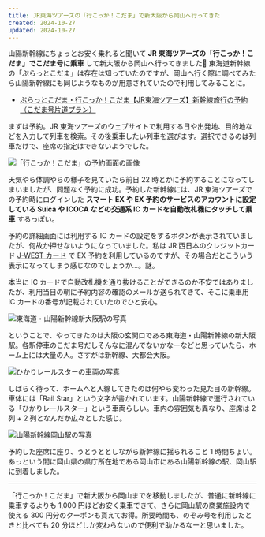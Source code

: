 ```yaml
---
title: JR東海ツアーズの「行こっか！こだま」で新大阪から岡山へ行ってきた
created: 2024-10-27
updated: 2024-10-27
---
```


山陽新幹線にちょっとお安く乗れると聞いて **JR 東海ツアーズの「行こっか！こだま」でこだま号に乗車** して新大阪から岡山へ行ってきました🚅 東海道新幹線の「ぷらっとこだま」は存在は知っていたのですが、岡山へ行く際に調べてみたら山陽新幹線にも同じようなものが用意されていたので利用してみることに。

- [ぷらっとこだま・行こっか！こだま【JR東海ツアーズ】新幹線旅行の予約（こだま号片道プラン）](https://travel.jr-central.co.jp/plan/tokushu/kep/)

まずは予約。JR 東海ツアーズのウェブサイトで利用する日や出発地、目的地などを入力して列車を検索。その後乗車したい列車を選びます。選択できるのは列車だけで、座席の指定はできないようでした。

![「行こっか！こだま」の予約画面の画像](52f8e5f3-9478-436c-495c-800f59ae9700)

天気やら体調やらの様子を見ていたら前日 22 時とかに予約することになってしまいましたが、問題なく予約に成功。予約した新幹線には、JR 東海ツアーズでの予約時にログインした **スマート EX や EX 予約のサービスのアカウントに設定している Suica や ICOCA などの交通系 IC カードを自動改札機にタッチして乗車** するっぽい。

予約の詳細画面には利用する IC カードの設定をするボタンが表示されていましたが、何故か押せないようになっていました。私は JR 西日本のクレジットカード [J-WEST カード](https://wester.jr-odekake.net/j-west/) で EX 予約を利用しているのですが、その場合だとこういう表示になってしまう感じなのでしょうか…。謎。

本当に IC カードで自動改札機を通り抜けることができるのか不安ではありましたが、利用当日の朝に予約内容の確認のメールが送られてきて、そこに乗車用 IC カードの番号が記載されていたのでひと安心。

![東海道・山陽新幹線新大阪駅の写真](e2875b72-d7a3-4da4-4dfc-9d4c3bf8c200)

ということで、やってきたのは大阪の玄関口である東海道・山陽新幹線の新大阪駅。各駅停車のこだま号だしそんなに混んでないかなーなどと思っていたら、ホーム上には大量の人。さすがは新幹線、大都会大阪。

![ひかりレールスターの車両の写真](d0c75851-3c3c-46cf-d04d-ef4380fde300)

しばらく待って、ホームへと入線してきたのは何やら変わった見た目の新幹線。車体には「Rail Star」という文字が書かれています。山陽新幹線で運行されている「ひかりレールスター」という車両らしい。車内の雰囲気も異なり、座席は 2 列 + 2 列となんだか広々とした感じ。

![山陽新幹線岡山駅の写真](0fc34181-971e-404f-78cf-be09032f6100)

予約した座席に座り、うとうととしながら新幹線に揺られること 1 時間ちょい。あっという間に岡山県の県庁所在地である岡山市にある山陽新幹線の駅、岡山駅に到着しました。

---

「行こっか！こだま」で新大阪から岡山までを移動しましたが、普通に新幹線に乗車するよりも 1,000 円ほどお安く乗車できて、さらに岡山駅の商業施設内で使える 300 円分のクーポンも貰えてお得。所要時間も、のぞみ号を利用したときと比べても 20 分ほどしか変わらないので便利で助かるなーと思いました。
